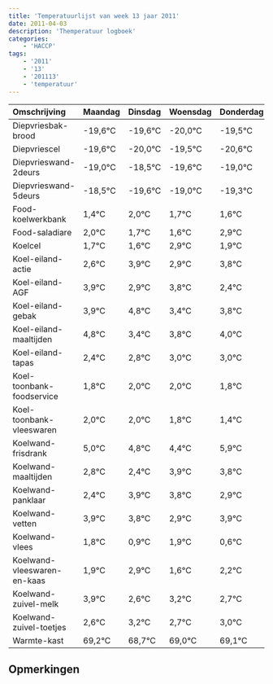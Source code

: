 ```yaml
---
title: 'Temperatuurlijst van week 13 jaar 2011'
date: 2011-04-03
description: 'Themperatuur logboek'
categories:
    - 'HACCP'
tags:
    - '2011'
    - '13'
    - '201113'
    - 'temperatuur'
---
```

|Omschrijving|Maandag|Dinsdag|Woensdag|Donderdag|Vrijdag|Zaterdag|Zondag|
|:---|:---|:---|:---|:---|:---|:---|:---|
|Diepvriesbak-brood|-19,6°C|-19,6°C|-20,0°C|-19,5°C|-20,6°C|-20,0°C|-20,3°C|
|Diepvriescel|-19,6°C|-20,0°C|-19,5°C|-20,6°C|-20,0°C|-20,3°C|-20,4°C|
|Diepvrieswand-2deurs|-19,0°C|-18,5°C|-19,6°C|-19,0°C|-19,3°C|-19,4°C|-18,1°C|
|Diepvrieswand-5deurs|-18,5°C|-19,6°C|-19,0°C|-19,3°C|-19,4°C|-18,1°C|-19,1°C|
|Food-koelwerkbank|1,4°C|2,0°C|1,7°C|1,6°C|2,9°C|1,9°C|2,8°C|
|Food-saladiare|2,0°C|1,7°C|1,6°C|2,9°C|1,9°C|2,8°C|1,4°C|
|Koelcel|1,7°C|1,6°C|2,9°C|1,9°C|2,8°C|1,4°C|1,8°C|
|Koel-eiland-actie|2,6°C|3,9°C|2,9°C|3,8°C|2,4°C|2,8°C|3,0°C|
|Koel-eiland-AGF|3,9°C|2,9°C|3,8°C|2,4°C|2,8°C|3,0°C|3,0°C|
|Koel-eiland-gebak|3,9°C|4,8°C|3,4°C|3,8°C|4,0°C|4,0°C|3,8°C|
|Koel-eiland-maaltijden|4,8°C|3,4°C|3,8°C|4,0°C|4,0°C|3,8°C|3,4°C|
|Koel-eiland-tapas|2,4°C|2,8°C|3,0°C|3,0°C|2,8°C|2,4°C|3,9°C|
|Koel-toonbank-foodservice|1,8°C|2,0°C|2,0°C|1,8°C|1,4°C|2,9°C|2,8°C|
|Koel-toonbank-vleeswaren|2,0°C|2,0°C|1,8°C|1,4°C|2,9°C|2,8°C|1,9°C|
|Koelwand-frisdrank|5,0°C|4,8°C|4,4°C|5,9°C|5,8°C|4,9°C|5,9°C|
|Koelwand-maaltijden|2,8°C|2,4°C|3,9°C|3,8°C|2,9°C|3,9°C|2,6°C|
|Koelwand-panklaar|2,4°C|3,9°C|3,8°C|2,9°C|3,9°C|2,6°C|3,2°C|
|Koelwand-vetten|3,9°C|3,8°C|2,9°C|3,9°C|2,6°C|3,2°C|2,7°C|
|Koelwand-vlees|1,8°C|0,9°C|1,9°C|0,6°C|1,2°C|0,7°C|1,0°C|
|Koelwand-vleeswaren-en-kaas|1,9°C|2,9°C|1,6°C|2,2°C|1,7°C|2,0°C|2,1°C|
|Koelwand-zuivel-melk|3,9°C|2,6°C|3,2°C|2,7°C|3,0°C|3,1°C|2,4°C|
|Koelwand-zuivel-toetjes|2,6°C|3,2°C|2,7°C|3,0°C|3,1°C|2,4°C|2,2°C|
|Warmte-kast|69,2°C|68,7°C|69,0°C|69,1°C|68,4°C|68,2°C|69,5°C|

## Opmerkingen


